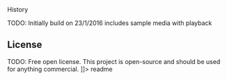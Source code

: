 <snippet>
  <content><![CDATA[
# ${1:Home use video server}
TODO: This project is designed for people who have a lot of media files and wish to share them throughout a local network without the use of a usb. It is a server built on node.js and uses a simple html front end. This project will host media to all devices on a local network.
## Installation
TODO: To run firstly install Node.js on whichever operating system you use. Then run the command "npm install" after you cd to the folder in the terminal. Next run the command "node app.js" and go to the localhost:8080 on the browser of your choice. For devices that the softwre is not onstalled on use the ip address of the machine ruinng the video server for example: '192.196.2.103:8080' and the page should show up. These external devices should be connected to the same wifi to enable the cross device use. 
## Usage
TODO: After running the project direct your browser to the ip with the port number at :8080
## Contributing
1. Fork it!
2. Create your feature branch: `git checkout -b my-new-feature`
3. Commit your changes: `git commit -am 'Add some feature'`
4. Push to the branch: `git push origin my-new-feature`
5. Submit a pull request :D

## History
TODO: Initially build on 23/1/2016 includes sample media with playback

## License
TODO: Free open license. This project is open-source and should be used for anything commercial.
]]></content>
  <tabTrigger>readme</tabTrigger>
</snippet>